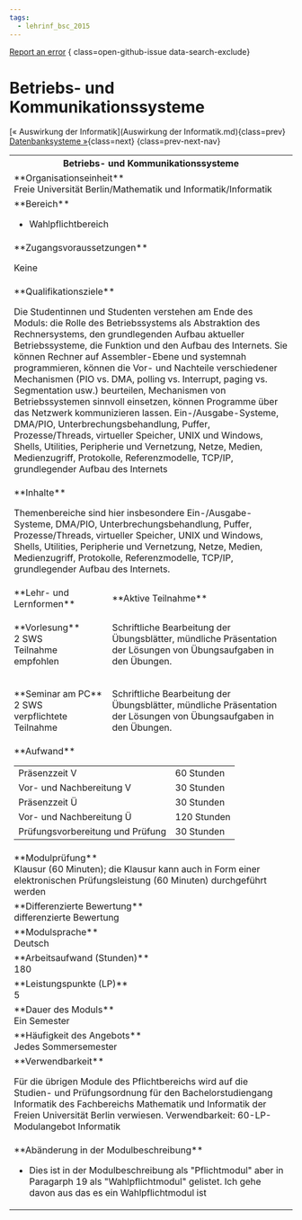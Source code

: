 ```yaml
---
tags:
  - lehrinf_bsc_2015
---
```

[Report an error](https://github.com/SGSSGene/FUB-SUP/issues/new?title=Error%20in%20%22Betriebs-%20und%20Kommunikationssysteme%22&body=There%20seems%20to%20be%20an%20error%20in%20module%20%22Betriebs-%20und%20Kommunikationssysteme%22%2E%0A%0A%3CDescribe%20here%20a%20slightly%20more%20detailed%20description%20of%20what%20is%20wrong%3E&labels=bug)
{ class=open-github-issue data-search-exclude}

# Betriebs- und Kommunikationssysteme

[« Auswirkung der Informatik](Auswirkung der Informatik.md){class=prev}
[Datenbanksysteme »](Datenbanksysteme.md){class=next}
{class=prev-next-nav}

<table markdown id="moduledesc">
<tr markdown class="moduledesc_head"><th colspan="2">Betriebs- und Kommunikationssysteme </th></tr>
<tr markdown><td colspan="2">**Organisationseinheit**   <br>Freie Universität Berlin/Mathematik und Informatik/Informatik</td></tr>

<tr markdown><td colspan="2">**Bereich**<br>


- Wahlpflichtbereich

</td></tr>

<tr markdown><td colspan="2">**Zugangsvoraussetzungen** <br>

Keine


</td></tr>
<tr markdown><td colspan="2">**Qualifikationsziele**    <br>

Die Studentinnen und Studenten verstehen am Ende des Moduls: die Rolle des
Betriebssystems als Abstraktion des Rechnersystems, den grundlegenden Aufbau
aktueller Betriebssysteme, die Funktion und den Aufbau des Internets. Sie
können Rechner auf Assembler-Ebene und systemnah programmieren, können die
Vor- und Nachteile verschiedener Mechanismen (PIO vs. DMA, polling vs.
Interrupt, paging vs. Segmentation usw.) beurteilen, Mechanismen von
Betriebssystemen sinnvoll einsetzen, können Programme über das Netzwerk
kommunizieren lassen. Ein-/Ausgabe-Systeme, DMA/PIO,
Unterbrechungsbehandlung, Puffer, Prozesse/Threads, virtueller Speicher,
UNIX und Windows, Shells, Utilities, Peripherie und Vernetzung, Netze,
Medien, Medienzugriff, Protokolle, Referenzmodelle, TCP/IP, grundlegender
Aufbau des Internets


</td></tr>
<tr markdown><td colspan="2">**Inhalte**                <br>

Themenbereiche sind hier insbesondere Ein-/Ausgabe-Systeme, DMA/PIO,
Unterbrechungsbehandlung, Puffer, Prozesse/Threads, virtueller Speicher,
UNIX und Windows, Shells, Utilities, Peripherie und Vernetzung, Netze,
Medien, Medienzugriff, Protokolle, Referenzmodelle, TCP/IP, grundlegender
Aufbau des Internets.


</td></tr>

<tr markdown><td>**Lehr- und Lernformen**</td><td>**Aktive Teilnahme**</td></tr>
<tr markdown><td> **Vorlesung** <br>2 SWS <br> Teilnahme empfohlen</td><td>

Schriftliche Bearbeitung der Übungsblätter, mündliche Präsentation der Lösungen von Übungsaufgaben in den Übungen.
</td></tr>
<tr markdown><td> **Seminar am PC** <br>2 SWS <br> verpflichtete Teilnahme</td><td>

Schriftliche Bearbeitung der Übungsblätter, mündliche Präsentation der Lösungen von Übungsaufgaben in den Übungen.
</td></tr>
<tr markdown><td colspan="2">**Aufwand**                <br>
<table class="aufwand_table">
<tr><td>Präsenzzeit V</td><td>60 Stunden</td></tr>
<tr><td>Vor- und Nachbereitung V</td><td>30 Stunden</td></tr>
<tr><td>Präsenzzeit Ü</td><td>30 Stunden</td></tr>
<tr><td>Vor- und Nachbereitung Ü</td><td>120 Stunden</td></tr>
<tr><td>Prüfungsvorbereitung und Prüfung</td><td>30 Stunden</td></tr>
</table>

</td></tr>
<tr markdown><td colspan="2">**Modulprüfung**             <br>Klausur (60 Minuten); die Klausur kann auch in Form einer elektronischen
Prüfungsleistung (60 Minuten) durchgeführt werden


</td></tr>
<tr markdown><td colspan="2">**Differenzierte Bewertung** <br>differenzierte Bewertung

</td></tr>
<tr markdown><td colspan="2">**Modulsprache**             <br>Deutsch</td></tr>
<tr markdown><td colspan="2">**Arbeitsaufwand (Stunden)** <br>180</td></tr>
<tr markdown><td colspan="2">**Leistungspunkte (LP)**     <br>5</td></tr>
<tr markdown><td colspan="2">**Dauer des Moduls**         <br>Ein Semester</td></tr>
<tr markdown><td colspan="2">**Häufigkeit des Angebots**  <br>Jedes Sommersemester</td></tr>
<tr markdown><td colspan="2">**Verwendbarkeit**           <br>

Für die übrigen Module des Pflichtbereichs wird auf die Studien- und
Prüfungsordnung für den Bachelorstudiengang Informatik des Fachbereichs
Mathematik und Informatik der Freien Universität Berlin verwiesen.
Verwendbarkeit: 60-LP-Modulangebot Informatik


</td></tr>
<tr markdown><td colspan="2">**Abänderung in der Modulbeschreibung**<br>


- Dies ist in der Modulbeschreibung als "Pflichtmodul" aber in Paragarph 19 als "Wahlpflichtmodul" gelistet. Ich gehe davon aus das es ein Wahlpflichtmodul ist

</td></tr>

</table>
